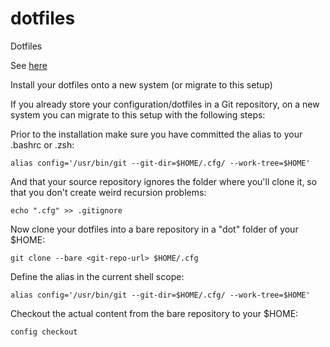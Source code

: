 # dotfiles
Dotfiles

See [here](https://www.atlassian.com/git/tutorials/dotfiles)

Install your dotfiles onto a new system (or migrate to this setup)

If you already store your configuration/dotfiles in a Git repository, on a new system you can migrate to this setup with the following steps:

Prior to the installation make sure you have committed the alias to your .bashrc or .zsh:
```
alias config='/usr/bin/git --git-dir=$HOME/.cfg/ --work-tree=$HOME'
```
And that your source repository ignores the folder where you'll clone it, so that you don't create weird recursion problems:
```
echo ".cfg" >> .gitignore
```
Now clone your dotfiles into a bare repository in a "dot" folder of your $HOME:
```
git clone --bare <git-repo-url> $HOME/.cfg
```
Define the alias in the current shell scope:
```
alias config='/usr/bin/git --git-dir=$HOME/.cfg/ --work-tree=$HOME'
```
Checkout the actual content from the bare repository to your $HOME:
```
config checkout
```

